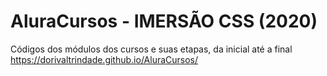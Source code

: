 # AluraCursos - IMERSÃO CSS (2020)
Códigos dos módulos dos cursos e suas etapas, da inicial até a final
https://dorivaltrindade.github.io/AluraCursos/
